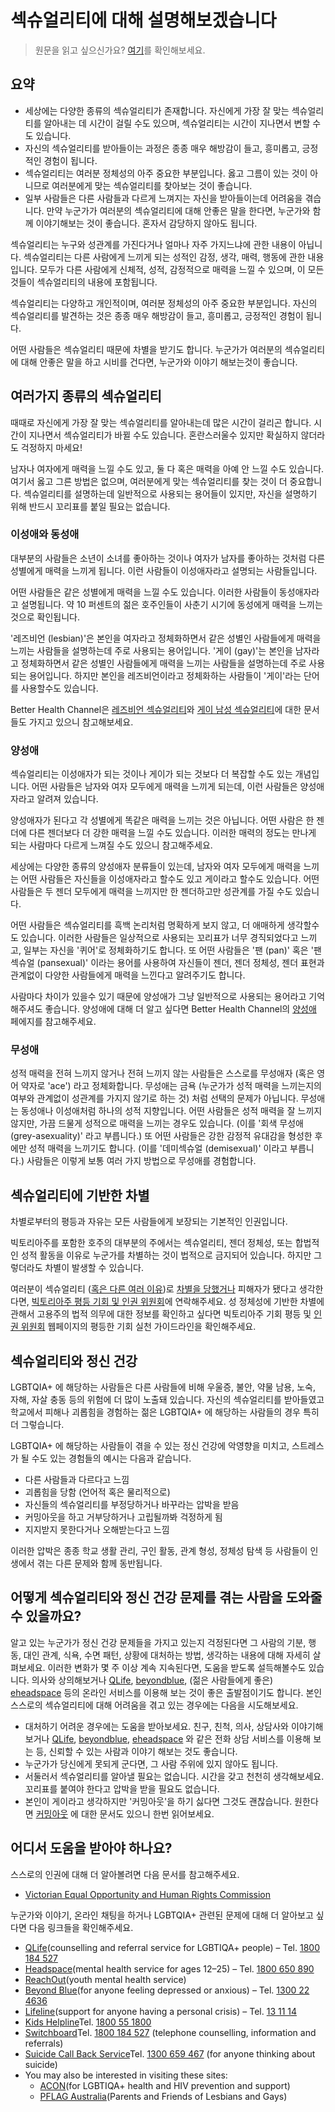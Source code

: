 # 섹슈얼리티에 대해 설명해보겠습니다
> 원문을 읽고 싶으신가요? [여기](https://www.betterhealth.vic.gov.au/health/healthyliving/Sexuality-explained)를 확인해보세요.

## 요약
- 세상에는 다양한 종류의 섹슈얼리티가 존재합니다. 자신에게 가장 잘 맞는 섹슈얼리티를 알아내는 데 시간이 걸릴 수도 있으며, 섹슈얼리티는 시간이 지나면서 변할 수도 있습니다.
- 자신의 섹슈얼리티를 받아들이는 과정은 종종 매우 해방감이 들고, 흥미롭고, 긍정적인 경험이 됩니다.
- 섹슈얼리티는 여러분 정체성의 아주 중요한 부분입니다. 옳고 그름이 있는 것이 아니므로 여러분에게 맞는 섹슈얼리티를 찾아보는 것이 좋습니다.
- 일부 사람들은 다른 사람들과 다르게 느껴지는 자신을 받아들이는데 어려움을 겪습니다. 만약 누군가가 여러분의 섹슈얼리티에 대해 안좋은 말을 한다면, 누군가와 함께 이야기해보는 것이 좋습니다. 혼자서 감당하지 않아도 됩니다.

섹슈얼리티는 누구와 성관계를 가진다거나 얼마나 자주 가지느냐에 관한 내용이 아닙니다. 섹슈얼리티는 다른 사람에게 느끼게 되는 성적인 감정, 생각, 매력, 행동에 관한 내용입니다. 모두가 다른 사람에게 신체적, 성적, 감정적으로 매력을 느낄 수 있으며, 이 모든 것들이 섹슈얼리티의 내용에 포함됩니다.

섹슈얼리티는 다양하고 개인적이며, 여러분 정체성의 아주 중요한 부분입니다. 자신의 섹슈얼리티를 발견하는 것은 종종 매우 해방감이 들고, 흥미롭고, 긍정적인 경험이 됩니다.

어떤 사람들은 섹슈얼리티 때문에 차별을 받기도 합니다. 누군가가 여러분의 섹슈얼리티에 대해 안좋은 말을 하고 시비를 건다면, 누군가와 이야기 해보는것이 좋습니다.


## 여러가지 종류의 섹슈얼리티
때때로 자신에게 가장 잘 맞는 섹슈얼리티를 알아내는데 많은 시간이 걸리곤 합니다. 시간이 지나면서 섹슈얼리티가 바뀔 수도 있습니다. 혼란스러울수 있지만 확실하지 않더라도 걱정하지 마세요!

남자나 여자에게 매력을 느낄 수도 있고, 둘 다 혹은 매력을 아예 안 느낄 수도 있습니다. 여기서 옳고 그른 방법은 없으며, 여러분에게 맞는 섹슈얼리티를 찾는 것이 더 중요합니다. 섹슈얼리티를 설명하는데 일반적으로 사용되는 용어들이 있지만, 자신을 설명하기 위해 반드시 꼬리표를 붙일 필요는 없습니다.

### 이성애와 동성애
대부분의 사람들은 소년이 소녀를 좋아하는 것이나 여자가 남자를 좋아하는 것처럼 다른 성별에게 매력을 느끼게 됩니다. 이런 사람들이 이성애자라고 설명되는 사람들입니다.

어떤 사람들은 같은 성별에게 매력을 느낄 수도 있습니다. 이러한 사람들이 동성애자라고 설명됩니다. 약 10 퍼센트의 젊은 호주인들이 사춘기 시기에 동성에게 매력을 느끼는 것으로 확인됩니다.

'레즈비언 (lesbian)'은 본인을 여자라고 정체화하면서 같은 성별인 사람들에게 매력을 느끼는 사람들을 설명하는데 주로 사용되는 용어입니다. '게이 (gay)'는 본인을 남자라고 정체화하면서 같은 성별인 사람들에게 매력을 느끼는 사람들을 설명하는데 주로 사용되는 용어입니다. 하지만 본인을 레즈비언이라고 정체화하는 사람들이 '게이'라는 단어를 사용할수도 있습니다.

Better Health Channel은 [레즈비언 섹슈얼리티](https://www.betterhealth.vic.gov.au/health/healthyliving/lesbian-sexuality)와 [게이 남성 섹슈얼리티](https://www.betterhealth.vic.gov.au/health/healthyliving/gay%20male%20sexuality)에 대한 문서들도 가지고 있으니 참고해보세요.


### 양성애
섹슈얼리티는 이성애자가 되는 것이나 게이가 되는 것보다 더 복잡할 수도 있는 개념입니다. 어떤 사람들은 남자와 여자 모두에게 매력을 느끼게 되는데, 이런 사람들은 양성애자라고 알려져 있습니다.

양성애자가 된다고 각 성별에게 똑같은 매력을 느끼는 것은 아닙니다. 어떤 사람은 한 젠더에 다른 젠더보다 더 강한 매력을 느낄 수도 있습니다. 이러한 매력의 정도는 만나게 되는 사람마다 다르게 느껴질 수도 있으니 참고해주세요.

세상에는 다양한 종류의 양성애자 분류들이 있는데, 남자와 여자 모두에게 매력을 느끼는 어떤 사람들은 자신들을 이성애자라고 할수도 있고 게이라고 할수도 있습니다. 어떤 사람들은 두 젠더 모두에게 매력을 느끼지만 한 젠더하고만 성관계를 가질 수도 있습니다.

어떤 사람들은 섹슈얼리티를 흑백 논리처럼 명확하게 보지 않고, 더 애매하게 생각할수도 있습니다. 이러한 사람들은 일상적으로 사용되는 꼬리표가 너무 경직되었다고 느끼고, 일부는 자신을 '퀴어'로 정체화하기도 합니다. 또 어떤 사람들은 '팬 (pan)' 혹은 '팬섹슈얼 (pansexual)' 이라는 용어를 사용하여 자신들이 젠더, 젠더 정체성, 젠더 표현과 관계없이 다양한 사람들에게 매력을 느낀다고 알려주기도 합니다.

사람마다 차이가 있을수 있기 때문에 양성애가 그냥 일반적으로 사용되는 용어라고 기억해주셔도 좋습니다. 양성애에 대해 더 알고 싶다면 Better Health Channel의 [양성애](https://www.betterhealth.vic.gov.au/health/healthyliving/bisexuality) 페에지를 참고해주세요.


### 무성애
성적 매력을 전혀 느끼지 않거나 전혀 느끼지 않는 사람들은 스스로를 무성애자 (혹은 영어 약자로 'ace') 라고 정체화합니다. 무성애는 금욕 (누군가가 성적 매력을 느끼는지의 여부와 관계없이 성관계를 가지지 않기로 하는 것) 처럼 선택의 문제가 아닙니다. 무성애는 동성애나 이성애처럼 하나의 성적 지향입니다. 어떤 사람들은 성적 매력을 잘 느끼지 않지만, 가끔 드물게 성적으로 매력을 느끼는 경우도 있습니다. (이를 '회색 무성애 (grey-asexuality)' 라고 부릅니다.) 또 어떤 사람들은 강한 감정적 유대감을 형성한 후에만 성적 매력을 느끼기도 합니다. (이를 '데미섹슈얼 (demisexual)' 이라고 부릅니다.) 사람들은 이렇게 보통 여러 가지 방법으로 무성애를 경험합니다.


## 섹슈얼리티에 기반한 차별
차별로부터의 평등과 자유는 모든 사람들에게 보장되는 기본적인 인권입니다.

빅토리아주를 포함한 호주의 대부분의 주에서는 섹슈얼리티, 젠더 정체성, 또는 합법적인 성적 활동을 이유로 누군가를 차별하는 것이 법적으로 금지되어 있습니다. 하지만 그렇더라도 차별이 발생할 수 있습니다.

여러분이 섹슈얼리티 ([혹은 다른 여러 이유](https://www.humanrights.vic.gov.au/for-individuals/discrimination/))로 [차별을 당했거나](https://www.humanrightscommission.vic.gov.au/discrimination) 피해자가 됐다고 생각한다면,  [빅토리아주 평등 기회 및 인권 위원회](https://www.humanrightscommission.vic.gov.au/home/about-us/contact-us)에 연락해주세요. 성 정체성에 기반한 차별에 관해서 고용주의 법적 의무에 대한 정보를 확인하고 싶다면 빅토리아주 기회 평등 및 [인권 위원회](https://www.humanrights.vic.gov.au/) 웹페이지의 평등한 기회 실천 가이드라인을 확인해주세요.


## 섹슈얼리티와 정신 건강
LGBTQIA+ 에 해당하는 사람들은 다른 사람들에 비해 우울증, 불안, 약물 남용, 노숙, 자해, 자살 충동 등의 위험에 더 많이 노출돼 있습니다. 자신의 섹슈얼리티를 받아들였고 학교에서 피해나 괴롭힘을 경험하는 젊은 LGBTQIA+ 에 해당하는 사람들의 경우 특히 더 그렇습니다.

LGBTQIA+ 에 해당하는 사람들이 겪을 수 있는 정신 건강에 악영향을 미치고, 스트레스가 될 수도 있는 경험들의 예시는 다음과 같습니다.

- 다른 사람들과 다르다고 느낌
- 괴롭힘을 당함 (언어적 혹은 물리적으로)
- 자신들의 섹슈얼리티를 부정당하거나 바꾸라는 압박을 받음
- 커밍아웃을 하고 거부당하거나 고립될까봐 걱정하게 됨
- 지지받지 못한다거나 오해받는다고 느낌

이러한 압박은 종종 학교 생활 관리, 구인 활동, 관계 형성, 정체성 탐색 등 사람들이 인생에서 겪는 다른 문제와 함께 동반됩니다.


## 어떻게 섹슈얼리티와 정신 건강 문제를 겪는 사람을 도와줄 수 있을까요?
알고 있는 누군가가 정신 건강 문제들을 가지고 있는지 걱정된다면 그 사람의 기분, 행동, 대인 관계, 식욕, 수면 패턴, 상황에 대처하는 방법, 생각하는 내용에 대해 자세히 살펴보세요. 이러한 변화가 몇 주 이상 계속 지속된다면, 도움을 받도록 설득해볼수도 있습니다. 의사와 상의해보거나 [QLife](https://qlife.org.au/), [beyondblue](https://www.beyondblue.org.au/), (젊은 사람들에게 좋은) [eheadspace](https://www.eheadspace.org.au/) 등의 온라인 서비스를 이용해 보는 것이 좋은 출발점이기도 합니다. 본인 스스로의 섹슈얼리티에 대해 어려움을 겪고 있는 경우에는 다음을 시도해보세요.

- 대처하기 어려운 경우에는 도움을 받아보세요. 친구, 친척, 의사, 상담사와 이야기해보거나 [QLife](https://qlife.org.au/), [beyondblue](https://www.beyondblue.org.au/), [eheadspace](https://www.eheadspace.org.au/) 와 같은 전화 상담 서비스를 이용해 보는 등, 신뢰할 수 있는 사람과 이야기 해보는 것도 좋습니다.
- 누군가가 당신에게 못되게 군다면, 그 사람 주위에 있지 않아도 됩니다.
- 서둘러서 섹슈얼리티를 알아낼 필요는 없습니다. 시간을 갖고 천천히 생각해보세요. 꼬리표를 붙여야 한다고 압박을 받을 필요도 없습니다.
- 본인이 게이라고 생각하지만 '커밍아웃'을 하기 싫다면 그것도 괜찮습니다. 원한다면 [커밍아웃](http://au.reachout.com/coming-out) 에 대한 문서도 있으니 한번 읽어보세요.


## 어디서 도움을 받아야 하나요?
스스로의 인권에 대해 더 알아볼려면 다음 문서를 참고해주세요.

- [Victorian Equal Opportunity and Human Rights Commission](http://www.humanrightscommission.vic.gov.au/discrimination/discrimination/types-of-discrimination/gender-identity-lawful-sexual-activity-sexual-orientation)

누군가와 이야기, 온라인 채팅을 하거나 LGBTQIA+ 관련된 문제에 대해 더 알아보고 싶다면 다음 링크들을 확인해주세요.

- [QLife](https://qlife.org.au)(counselling and referral service for LGBTIQA+ people) – Tel. [1800 184 527](tel:1800184527)
- [Headspace](https://headspace.org.au/)(mental health service for ages 12–25) – Tel. [1800 650 890](tel:1800650890)
- [ReachOut](http://au.reachout.com)(youth mental health service)
- [Beyond Blue](https://www.beyondblue.org.au)(for anyone feeling depressed or anxious) – Tel. [1300 22 4636](tel:1300224636)
- [Lifeline](https://www.lifeline.org.au)(support for anyone having a personal crisis) – Tel. [13 11 14](tel:131114)
- [Kids Helpline](https://kidshelpline.com.au)Tel. [1800 55 1800](tel:1800551800)
- [Switchboard](http://www.switchboard.org.au)Tel. [1800 184 527](tel:1800184527) (telephone counselling, information and referrals)
- [Suicide Call Back Service](https://www.suicidecallbackservice.org.au)Tel. [1300 659 467](tel:1300659467) (for anyone thinking about suicide)
- You may also be interested in visiting these sites:
	- [ACON](http://www.acon.org.au)(for LGBTIQA+ health and HIV prevention and support)
	- [PFLAG Australia](http://pflagaustralia.org.au/)(Parents and Friends of Lesbians and Gays)
